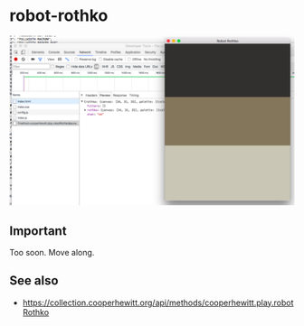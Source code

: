 # robot-rothko

![](images/20170503-robot-rothko-electron.png)

## Important

Too soon. Move along.

## See also

* https://collection.cooperhewitt.org/api/methods/cooperhewitt.play.robotRothko
